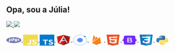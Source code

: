 ## Opa, sou a Júlia! 
<a href="https://github.com/DiasJulia">
  <img height="180em" src="https://github-readme-stats-eight-theta.vercel.app/api?username=DiasJulia&show_icons=true&theme=dracula&include_all_commits=true&count_private=true"/>
  <img height="180em" src="https://github-readme-stats-eight-theta.vercel.app/api/top-langs/?username=DiasJulia&layout=compact&langs_count=8&theme=dracula"/>
<div>
<div style="display: inline_block"><br>
  <img align="center" alt="Julia-Python" height="30" width="40" src="https://raw.githubusercontent.com/devicons/devicon/master/icons/php/php-plain.svg">
  <img align="center" alt="Julia-Js" height="30" width="40" src="https://raw.githubusercontent.com/devicons/devicon/master/icons/javascript/javascript-plain.svg">
  <img align="center" alt="Julia-Ts" height="30" width="40" src="https://raw.githubusercontent.com/devicons/devicon/master/icons/typescript/typescript-plain.svg">
  <img align="center" alt="Julia-AngularJS" height="30" width="40" src="https://raw.githubusercontent.com/devicons/devicon/master/icons/angularjs/angularjs-original.svg">
  <img align="center" alt="Julia-Ionic" height="30" width="40" src="https://raw.githubusercontent.com/devicons/devicon/master/icons/ionic/ionic-original.svg">
  <img align="center" alt="Julia-Firebase" height="30" width="40" src="https://raw.githubusercontent.com/devicons/devicon/master/icons/firebase/firebase-plain.svg">
  <img align="center" alt="Julia-HTML" height="30" width="40" src="https://raw.githubusercontent.com/devicons/devicon/master/icons/html5/html5-original.svg">
  <img align="center" alt="Julia-Bootstrap" height="30" width="40" src="https://raw.githubusercontent.com/devicons/devicon/master/icons/bootstrap/bootstrap-plain.svg">
  <img align="center" alt="Julia-CSS" height="30" width="40" src="https://raw.githubusercontent.com/devicons/devicon/master/icons/css3/css3-original.svg">
  <img align="center" alt="Julia-Python" height="30" width="40" src="https://raw.githubusercontent.com/devicons/devicon/master/icons/python/python-original.svg">
</div>
